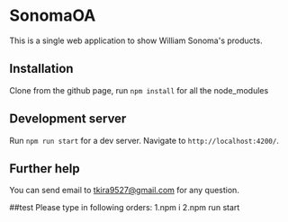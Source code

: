 # SonomaOA
This is a single web application to show William Sonoma's products. 

## Installation
Clone from the github page, run `npm install` for all the node_modules

## Development server
Run `npm run start` for a dev server. Navigate to `http://localhost:4200/`. 

## Further help
You can send email to tkira9527@gmail.com for any question.

##test
Please type in following orders:
1.npm i
2.npm run start